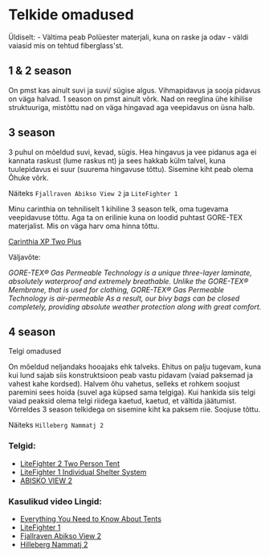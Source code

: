 # Telkide omadused

Üldiselt: - Vältima peab Polüester materjali, kuna on raske ja odav - väldi vaiasid mis on tehtud fiberglass'st.

## 1 & 2 season

On pmst kas ainult suvi ja suvi/ sügise algus. Vihmapidavus ja sooja pidavus on väga halvad. 1 season on pmst ainult võrk.
Nad on reeglina ühe kihilise struktuuriga, mistõttu nad on väga hingavad aga veepidavus on üsna halb.

## 3 season

3 puhul on mõeldud suvi, kevad, sügis.
Hea hingavus ja vee pidanus aga ei kannata raskust (lume raskus nt) ja sees hakkab külm talvel, kuna tuulepidavus ei suur (suurema hingavuse tõttu).
Sisemine kiht peab olema Õhuke võrk.

Näiteks `Fjallraven Abikso View 2` ja `LiteFighter 1`


Minu carinthia on tehniliselt 1 kihiline 3 season telk, oma tugevama veepidavuse tõttu. Aga ta on erilinie kuna on loodid puhtast GORE-TEX materjalist.
Mis on väga harv oma hinna tõttu.

[Carinthia XP Two Plus](https://www.carinthia.eu/en/xp-two-plus-p1503/)

Väljavõte:

_GORE-TEX® Gas Permeable Technology is a unique three-layer laminate, absolutely waterproof and extremely breathable. Unlike the GORE-TEX® Membrane, that is used for clothing, GORE-TEX® Gas Permeable Technology is air-permeable As a result, our bivy bags can be closed completely, providing absolute weather protection along with great comfort._

## 4 season

Telgi omadused

On mõeldud neljandaks hooajaks ehk talveks.
Ehitus on palju tugevam, kuna kui lund sajab siis konstruktsioon peab vastu pidavam 
(vaiad paksemad ja vahest kahe kordsed). Halvem õhu vahetus, selleks et rohkem soojust paremini sees hoida (suvel aga küpsed sama telgiga). Kui hankida siis telgi vaiad peaksid olema telgi riidega kaetud, kaetud, et vältida jäätumist.
Võrreldes 3 season telkidega on sisemine kiht ka paksem riie. Soojuse tõttu.

Näiteks `Hilleberg Nammatj 2`

### Telgid:

-   [LiteFighter 2 Two Person Tent](https://litefighter.com/product/litefighter-2-two-person-tent/)
-   [LiteFighter 1 Individual Shelter System](https://litefighter.com/product/litefighter-1-individual-shelter-system/)
-   [ABISKO VIEW 2](https://www.fjallraven.com/eu/en-gb/bags-gear/tents-sleeping-bags/tents/abisko-view-2)

### Kasulikud video Lingid:

-   [Everything You Need to Know About Tents](https://www.youtube.com/watch?v=TCf6Kp-u6OU&list=LL&index=1&t=201s)
-   [LiteFighter 1](https://www.youtube.com/watch?v=cazdzZVejOk&list=LL&index=4)
-   [Fjallraven Abikso View 2](https://www.youtube.com/watch?v=GhafL0X5onI&list=LL&index=3)
-   [Hilleberg Nammatj 2](https://www.youtube.com/watch?v=f1pngpcWlXE)
